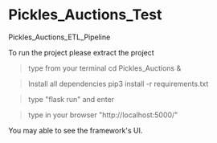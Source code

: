 # Pickles_Auctions_Test
Pickles_Auctions_ETL_Pipeline

To run the project 
please extract the project 

> type from your terminal cd Pickles_Auctions & 

> Install all dependencies pip3 install -r requirements.txt 

> type "flask run" and enter 

> type in your browser "http://localhost:5000/"
 
You may able to see the framework's UI. 
